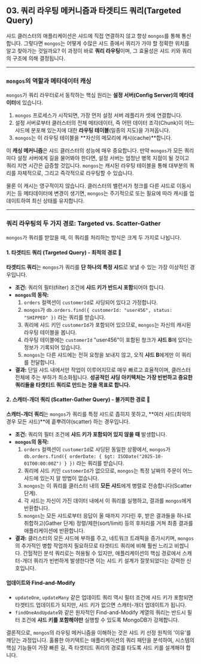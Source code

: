 ## 03. 쿼리 라우팅 메커니즘과 타겟티드 쿼리(Targeted Query)

샤드 클러스터의 애플리케이션은 샤드에 직접 연결하지 않고 항상 `mongos`를 통해 통신합니다. 그렇다면 `mongos`는 어떻게 수많은 샤드 중에서 쿼리가 가야 할 정확한 위치를 알고 찾아가는 것일까요? 이 과정이 바로 **쿼리 라우팅**이며, 그 효율성은 샤드 키와 쿼리의 구조에 의해 결정됩니다.

---

### `mongos`의 역할과 메타데이터 캐싱

`mongos`가 쿼리 라우터로서 동작하는 핵심 원리는 **설정 서버(Config Server)의 메타데이터**에 있습니다.

1.  `mongos` 프로세스가 시작되면, 가장 먼저 설정 서버 레플리카 셋에 연결합니다.
2.  설정 서버로부터 클러스터의 전체 메타데이터, 즉 어떤 데이터 조각(Chunk)이 어느 샤드에 분포해 있는지에 대한 **라우팅 테이블**(일종의 지도)을 가져옵니다.
3.  `mongos`는 이 라우팅 테이블을 **자신의 메모리에 캐시(cache)**합니다.

이 **캐싱 메커니즘**은 샤드 클러스터의 성능에 매우 중요합니다. 만약 `mongos`가 모든 쿼리마다 설정 서버에게 길을 물어봐야 한다면, 설정 서버는 엄청난 병목 지점이 될 것이고 쿼리 지연 시간은 급증할 것입니다. `mongos`는 캐시된 라우팅 테이블을 통해 대부분의 쿼리를 자체적으로, 그리고 즉각적으로 라우팅할 수 있습니다.

물론 이 캐시는 영구적이지 않습니다. 클러스터의 밸런서가 청크를 다른 샤드로 이동시키는 등 메타데이터에 변경이 생기면, `mongos`는 주기적으로 또는 필요에 따라 캐시를 업데이트하여 최신 상태를 유지합니다.

---

### 쿼리 라우팅의 두 가지 경로: Targeted vs. Scatter-Gather

`mongos`가 쿼리를 받았을 때, 이 쿼리를 처리하는 방식은 크게 두 가지로 나뉩니다.

#### 1. 타겟티드 쿼리 (Targeted Query) - 최적의 경로 🚀

**타겟티드 쿼리**는 `mongos`가 쿼리를 **단 하나의 특정 샤드**로 보낼 수 있는 가장 이상적인 경우입니다.

* **조건:** 쿼리의 필터(filter) 조건에 **샤드 키가 반드시 포함**되어야 합니다.
* **`mongos`의 동작:**
    1.  `orders` 컬렉션이 `customerId`로 샤딩되어 있다고 가정합니다.
    2.  `mongos`가 `db.orders.find({ customerId: "user456", status: "SHIPPED" })` 라는 쿼리를 받습니다.
    3.  쿼리에 샤드 키인 `customerId`가 포함되어 있으므로, `mongos`는 자신의 캐시된 라우팅 테이블을 봅니다.
    4.  라우팅 테이블에는 `customerId` "user456"이 포함된 청크가 **샤드 B**에 있다는 정보가 기록되어 있습니다.
    5.  `mongos`는 다른 샤드에는 전혀 요청을 보내지 않고, 오직 **샤드 B**에게만 이 쿼리를 전달합니다.
* **결과:** 단일 샤드 내에서만 작업이 이루어지므로 매우 빠르고 효율적이며, 클러스터 전체에 주는 부하가 최소화됩니다. **성공적인 샤딩 아키텍처는 가장 빈번하고 중요한 쿼리들을 타겟티드 쿼리로 만드는 것을 목표로 합니다.**

#### 2. 스캐터-개더 쿼리 (Scatter-Gather Query) - 불가피한 경로 🐌

**스캐터-개더 쿼리**는 `mongos`가 쿼리를 특정 샤드로 좁히지 못하고, **여러 샤드(최악의 경우 모든 샤드)**에 흩뿌려야(scatter) 하는 경우입니다.

* **조건:** 쿼리의 필터 조건에 **샤드 키가 포함되어 있지 않을 때** 발생합니다.
* **`mongos`의 동작:**
    1.  `orders` 컬렉션이 `customerId`로 샤딩된 동일한 상황에서, `mongos`가 `db.orders.find({ orderDate: { $gt: ISODate("2025-10-01T00:00:00Z") } })` 라는 쿼리를 받습니다.
    2.  쿼리에 샤드 키인 `customerId`가 없으므로, `mongos`는 특정 날짜의 주문이 어느 샤드에 있는지 알 방법이 없습니다.
    3.  `mongos`는 이 쿼리를 클러스터 내의 **모든 샤드**에게 병렬로 전송합니다(Scatter 단계).
    4.  각 샤드는 자신이 가진 데이터 내에서 이 쿼리를 실행하고, 결과를 `mongos`에게 반환합니다.
    5.  `mongos`는 모든 샤드로부터 응답이 올 때까지 기다린 후, 받은 결과들을 하나로 취합하고(Gather 단계) 정렬/제한(sort/limit) 등의 후처리를 거쳐 최종 결과를 애플리케이션에 반환합니다.
* **결과:** 클러스터의 모든 샤드에 부하를 주고, 네트워크 트래픽을 증가시키며, `mongos`의 추가적인 병합 작업까지 필요하므로 타겟티드 쿼리에 비해 훨씬 느리고 비쌉니다. 간헐적인 분석 쿼리로는 허용될 수 있지만, 애플리케이션의 핵심 경로에서 스캐터-개더 쿼리가 빈번하게 발생한다면 이는 샤드 키 설계가 잘못되었다는 강력한 신호입니다.

#### 업데이트와 Find-and-Modify

* `updateOne`, `updateMany` 같은 업데이트 쿼리 역시 필터 조건에 샤드 키가 포함되면 타겟티드 업데이트가 되지만, 샤드 키가 없으면 스캐터-개더 업데이트가 됩니다.
* `findOneAndUpdate`와 같은 원자적인 Find-and-Modify 계열의 쿼리는 반드시 필터 조건에 **샤드 키를 포함해야만** 실행할 수 있도록 MongoDB가 강제합니다.

결론적으로, `mongos`의 라우팅 메커니즘을 이해하는 것은 샤드 키 선정 원칙의 '이유'를 깨닫는 과정입니다. 훌륭한 아키텍트는 애플리케이션의 쿼리 패턴을 분석하여, 시스템의 핵심 기능들이 가장 빠른 길, 즉 타겟티드 쿼리의 경로를 타도록 샤드 키를 설계해야 합니다.